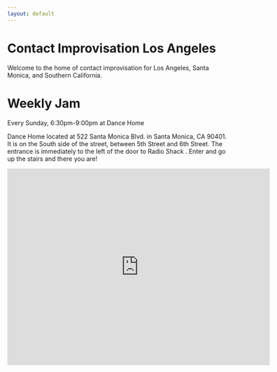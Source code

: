 ```yaml
---
layout: default
---
```


Contact Improvisation Los Angeles
=====
Welcome to the home of contact improvisation for Los Angeles, Santa Monica, and Southern California.

Weekly Jam
=====

Every Sunday, 6:30pm-9:00pm at Dance Home

Dance Home located at 522 Santa Monica Blvd. in Santa Monica, CA 90401. It is
on the South side of the street, between 5th Street and 6th Street. The
entrance is immediately to the left of the door to Radio Shack . Enter and go
up the stairs and there you are!


<div class="iframe-wrap"><iframe src="https://www.google.com/maps/embed?pb=!1m18!1m12!1m3!1d3307.026505593861!2d-118.4956940844659!3d34.01753058061537!2m3!1f0!2f0!3f0!3m2!1i1024!2i768!4f13.1!3m3!1m2!1s0x80c2a4ce67b24be5%3A0x2117628d38bcf5bf!2s522+Santa+Monica+Blvd%2C+Santa+Monica%2C+CA+90401!5e0!3m2!1sen!2sus!4v1444471809394" width="600" height="450" frameborder="0" style="border:0" allowfullscreen></iframe></div>

